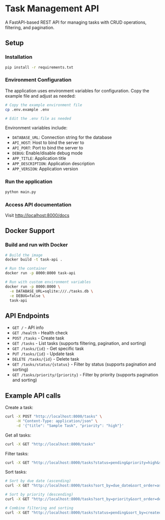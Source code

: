 # Task Management API

A FastAPI-based REST API for managing tasks with CRUD operations, filtering, and pagination.

## Setup

### Installation

```bash
pip install -r requirements.txt
```

### Environment Configuration

The application uses environment variables for configuration. Copy the example file and adjust as needed:

```bash
# Copy the example environment file
cp .env.example .env

# Edit the .env file as needed
```

Environment variables include:

- `DATABASE_URL`: Connection string for the database
- `API_HOST`: Host to bind the server to
- `API_PORT`: Port to bind the server to
- `DEBUG`: Enable/disable debug mode
- `APP_TITLE`: Application title
- `APP_DESCRIPTION`: Application description
- `APP_VERSION`: Application version

### Run the application

```bash
python main.py
```

### Access API documentation

Visit [http://localhost:8000/docs](http://localhost:8000/docs)

## Docker Support

### Build and run with Docker

```bash
# Build the image
docker build -t task-api .

# Run the container
docker run -p 8000:8000 task-api

# Run with custom environment variables
docker run -p 8000:8000 \
  -e DATABASE_URL=sqlite:///./tasks.db \
  -e DEBUG=false \
  task-api
```

## API Endpoints

- `GET /` - API info
- `GET /health` - Health check
- `POST /tasks` - Create task
- `GET /tasks` - List tasks (supports filtering, pagination, and sorting)
- `GET /tasks/{id}` - Get specific task
- `PUT /tasks/{id}` - Update task
- `DELETE /tasks/{id}` - Delete task
- `GET /tasks/status/{status}` - Filter by status (supports pagination and sorting)
- `GET /tasks/priority/{priority}` - Filter by priority (supports pagination and sorting)

## Example API calls

Create a task:

```bash
curl -X POST "http://localhost:8000/tasks" \
     -H "Content-Type: application/json" \
     -d '{"title": "Sample Task", "priority": "high"}'
```

Get all tasks:

```bash
curl -X GET "http://localhost:8000/tasks"
```

Filter tasks:

```bash
curl -X GET "http://localhost:8000/tasks?status=pending&priority=high&skip=0&limit=10"
```

Sort tasks:

```bash
# Sort by due date (ascending)
curl -X GET "http://localhost:8000/tasks?sort_by=due_date&sort_order=asc"

# Sort by priority (descending)
curl -X GET "http://localhost:8000/tasks?sort_by=priority&sort_order=desc"

# Combine filtering and sorting
curl -X GET "http://localhost:8000/tasks?status=pending&sort_by=created_at&sort_order=desc"
```
